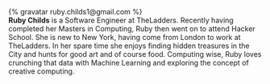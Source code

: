 <div class="profile-container">
  <div class="profile-thumb">
    {% gravatar ruby.childs1@gmail.com %}
  </div>
  <div class="profile-content">
    <strong>Ruby Childs</strong> is a Software Engineer at TheLadders. Recently having completed her Masters in Computing, Ruby then went on to attend Hacker School.  She is new to New York, having come from London to work at TheLadders. In her spare time she enjoys finding hidden treasures in the City and hunts for good art and of course food. Computing wise, Ruby loves crunching that data with Machine Learning and exploring the concept of creative computing.   
  </div>
</div>
